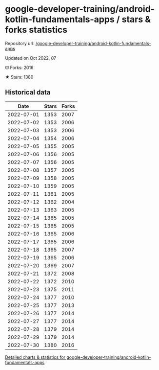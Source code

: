 # google-developer-training/android-kotlin-fundamentals-apps / stars & forks statistics

Repository url: [/google-developer-training/android-kotlin-fundamentals-apps](https://github.com/google-developer-training/android-kotlin-fundamentals-apps)

Updated on Oct 2022, 07

☋ Forks: 2016

★ Stars: 1380

## Historical data
| Date | Stars | Forks |
|------|-------|-------|
| 2022-07-01 | 1353 | 2007 | 
| 2022-07-02 | 1353 | 2006 | 
| 2022-07-03 | 1353 | 2006 | 
| 2022-07-04 | 1354 | 2006 | 
| 2022-07-05 | 1355 | 2005 | 
| 2022-07-06 | 1356 | 2005 | 
| 2022-07-07 | 1356 | 2005 | 
| 2022-07-08 | 1357 | 2005 | 
| 2022-07-09 | 1358 | 2005 | 
| 2022-07-10 | 1359 | 2005 | 
| 2022-07-11 | 1361 | 2005 | 
| 2022-07-12 | 1362 | 2004 | 
| 2022-07-13 | 1363 | 2005 | 
| 2022-07-14 | 1365 | 2005 | 
| 2022-07-15 | 1365 | 2005 | 
| 2022-07-16 | 1365 | 2006 | 
| 2022-07-17 | 1365 | 2006 | 
| 2022-07-18 | 1365 | 2007 | 
| 2022-07-19 | 1365 | 2006 | 
| 2022-07-20 | 1369 | 2007 | 
| 2022-07-21 | 1372 | 2008 | 
| 2022-07-22 | 1372 | 2010 | 
| 2022-07-23 | 1375 | 2011 | 
| 2022-07-24 | 1377 | 2010 | 
| 2022-07-25 | 1377 | 2013 | 
| 2022-07-26 | 1377 | 2014 | 
| 2022-07-27 | 1377 | 2014 | 
| 2022-07-28 | 1379 | 2014 | 
| 2022-07-29 | 1379 | 2014 | 
| 2022-07-30 | 1380 | 2016 | 


[Detailed charts & statistics for google-developer-training/android-kotlin-fundamentals-apps](https://reviewgithub.com/rep/google-developer-training/android-kotlin-fundamentals-apps)
